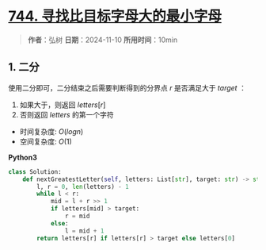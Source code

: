 # [744. 寻找比目标字母大的最小字母](https://leetcode.cn/problems/find-smallest-letter-greater-than-target/description/)

> **作者**：弘树
> **日期**：2024-11-10
> **所用时间**：10min

## 1. 二分

使用二分即可，二分结束之后需要判断得到的分界点 $r$ 是否满足大于 $target$ ：

1. 如果大于，则返回 $letters[r]$
2. 否则返回 $letters$ 的第一个字符

- 时间复杂度: $O(logn)$
- 空间复杂度: $O(1)$

**Python3**

```python
class Solution:
    def nextGreatestLetter(self, letters: List[str], target: str) -> str:
        l, r = 0, len(letters) - 1
        while l < r:
            mid = l + r >> 1
            if letters[mid] > target:
                r = mid
            else:
                l = mid + 1
        return letters[r] if letters[r] > target else letters[0]
```